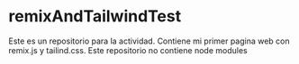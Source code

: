 # remixAndTailwindTest
Este es un repositorio para la actividad. Contiene mi primer pagina web con remix.js y tailind.css. Este repositorio no contiene node modules
